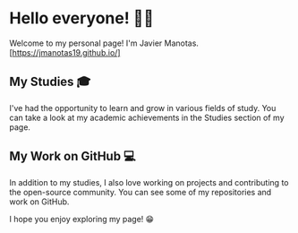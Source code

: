 # Hello everyone! 🤘🏻

Welcome to my personal page! I'm Javier Manotas.
[https://jmanotas19.github.io/]

## My Studies 🎓

I've had the opportunity to learn and grow in various fields of study. You can take a look at my academic achievements in the Studies section of my page.

## My Work on GitHub 💻

In addition to my studies, I also love working on projects and contributing to the open-source community. You can see some of my repositories and work on GitHub.

I hope you enjoy exploring my page! 😁 
